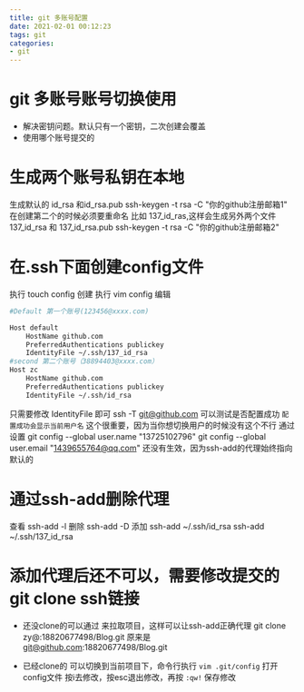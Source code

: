 ```yaml
---
title: git 多账号配置
date: 2021-02-01 00:12:23
tags: git
categories: 
- git
---
```

# git 多账号账号切换使用
* 解决密钥问题。默认只有一个密钥，二次创建会覆盖
* 使用哪个账号提交的
  
# 生成两个账号私钥在本地
生成默认的 id_rsa 和id_rsa.pub
ssh-keygen -t rsa -C "你的github注册邮箱1"
在创建第二个的时候必须要重命名 比如 137_id_ras,这样会生成另外两个文件137_id_rsa 和 137_id_rsa.pub
ssh-keygen -t rsa -C "你的github注册邮箱2"

# 在.ssh下面创建config文件
执行 touch config 创建
执行 vim config 编辑
``` bash 
#Default 第一个账号(123456@xxxx.com)

Host default
    HostName github.com
    PreferredAuthentications publickey
    IdentityFile ~/.ssh/137_id_rsa
#second 第二个账号（38894403@xxxx.com）    
Host zc
    HostName github.com
    PreferredAuthentications publickey
    IdentityFile ~/.ssh/id_rsa
```
只需要修改 IdentityFile 即可
ssh -T git@github.com 可以测试是否配置成功
`配置成功会显示当前用户名` 这个很重要，因为当你想切换用户的时候没有这个不行
通过设置 
git config --global user.name "13725102796"
git config --global user.email "1439655764@qq.com"
还没有生效，因为ssh-add的代理始终指向默认的
# 通过ssh-add删除代理
查看 ssh-add -l
删除 ssh-add -D
添加 
ssh-add ~/.ssh/id_rsa 
ssh-add ~/.ssh/137_id_rsa 

# 添加代理后还不可以，需要修改提交的git clone ssh链接
* 还没clone的可以通过 来拉取项目，这样可以让ssh-add正确代理
git clone zy@:18820677498/Blog.git 
原来是 git@github.com:18820677498/Blog.git

* 已经clone的 可以切换到当前项目下，命令行执行
`vim .git/config`
打开config文件 按i去修改，按esc退出修改，再按 `:qw!` 保存修改  

